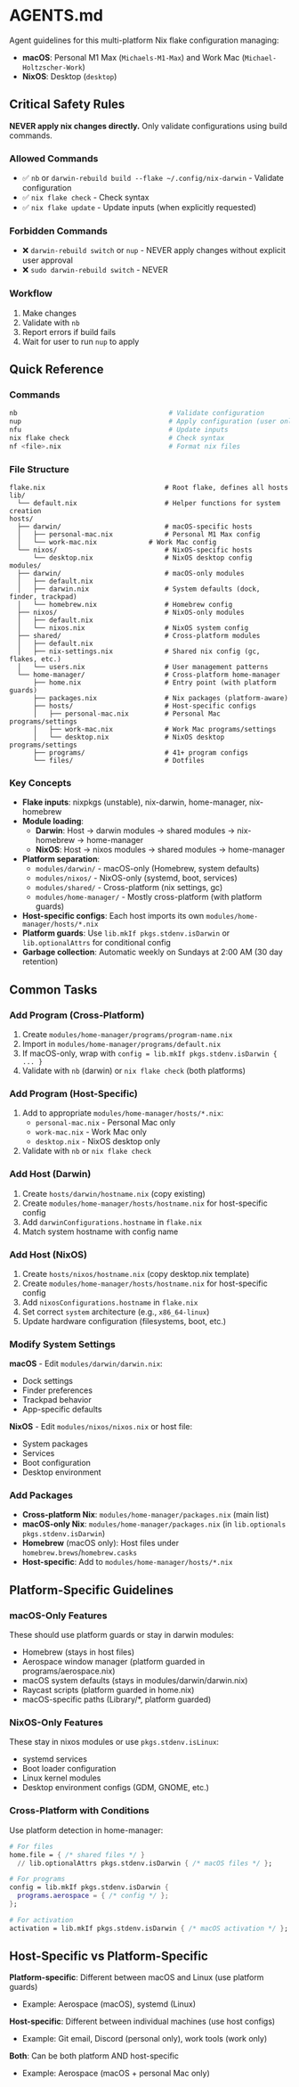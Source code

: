 # AGENTS.md

Agent guidelines for this multi-platform Nix flake configuration managing:
- **macOS**: Personal M1 Max (`Michaels-M1-Max`) and Work Mac (`Michael-Holtzscher-Work`)
- **NixOS**: Desktop (`desktop`)

## Critical Safety Rules

**NEVER apply nix changes directly.** Only validate configurations using build commands.

### Allowed Commands

- ✅ `nb` or `darwin-rebuild build --flake ~/.config/nix-darwin` - Validate configuration
- ✅ `nix flake check` - Check syntax
- ✅ `nix flake update` - Update inputs (when explicitly requested)

### Forbidden Commands

- ❌ `darwin-rebuild switch` or `nup` - NEVER apply changes without explicit user approval
- ❌ `sudo darwin-rebuild switch` - NEVER

### Workflow

1. Make changes
2. Validate with `nb`
3. Report errors if build fails
4. Wait for user to run `nup` to apply

## Quick Reference

### Commands

```bash
nb                                      # Validate configuration
nup                                     # Apply configuration (user only)
nfu                                     # Update inputs
nix flake check                         # Check syntax
nf <file>.nix                           # Format nix files
```

### File Structure

```
flake.nix                              # Root flake, defines all hosts
lib/
  └── default.nix                      # Helper functions for system creation
hosts/
  ├── darwin/                          # macOS-specific hosts
  │   ├── personal-mac.nix             # Personal M1 Max config
  │   └── work-mac.nix             # Work Mac config
  └── nixos/                           # NixOS-specific hosts
      └── desktop.nix                  # NixOS desktop config
modules/
  ├── darwin/                          # macOS-only modules
  │   ├── default.nix
  │   ├── darwin.nix                   # System defaults (dock, finder, trackpad)
  │   └── homebrew.nix                 # Homebrew config
  ├── nixos/                           # NixOS-only modules
  │   ├── default.nix
  │   └── nixos.nix                    # NixOS system config
  ├── shared/                          # Cross-platform modules
  │   ├── default.nix
  │   ├── nix-settings.nix             # Shared nix config (gc, flakes, etc.)
  │   └── users.nix                    # User management patterns
  └── home-manager/                    # Cross-platform home-manager
      ├── home.nix                     # Entry point (with platform guards)
      ├── packages.nix                 # Nix packages (platform-aware)
      ├── hosts/                       # Host-specific configs
      │   ├── personal-mac.nix         # Personal Mac programs/settings
      │   ├── work-mac.nix             # Work Mac programs/settings
      │   └── desktop.nix              # NixOS desktop programs/settings
      ├── programs/                    # 41+ program configs
      └── files/                       # Dotfiles
```

### Key Concepts

- **Flake inputs**: nixpkgs (unstable), nix-darwin, home-manager, nix-homebrew
- **Module loading**:
  - **Darwin**: Host → darwin modules → shared modules → nix-homebrew → home-manager
  - **NixOS**: Host → nixos modules → shared modules → home-manager
- **Platform separation**:
  - `modules/darwin/` - macOS-only (Homebrew, system defaults)
  - `modules/nixos/` - NixOS-only (systemd, boot, services)
  - `modules/shared/` - Cross-platform (nix settings, gc)
  - `modules/home-manager/` - Mostly cross-platform (with platform guards)
- **Host-specific configs**: Each host imports its own `modules/home-manager/hosts/*.nix`
- **Platform guards**: Use `lib.mkIf pkgs.stdenv.isDarwin` or `lib.optionalAttrs` for conditional config
- **Garbage collection**: Automatic weekly on Sundays at 2:00 AM (30 day retention)

## Common Tasks

### Add Program (Cross-Platform)

1. Create `modules/home-manager/programs/program-name.nix`
2. Import in `modules/home-manager/programs/default.nix`
3. If macOS-only, wrap with `config = lib.mkIf pkgs.stdenv.isDarwin { ... }`
4. Validate with `nb` (darwin) or `nix flake check` (both platforms)

### Add Program (Host-Specific)

1. Add to appropriate `modules/home-manager/hosts/*.nix`:
   - `personal-mac.nix` - Personal Mac only
   - `work-mac.nix` - Work Mac only
   - `desktop.nix` - NixOS desktop only
2. Validate with `nb` or `nix flake check`

### Add Host (Darwin)

1. Create `hosts/darwin/hostname.nix` (copy existing)
2. Create `modules/home-manager/hosts/hostname.nix` for host-specific config
3. Add `darwinConfigurations.hostname` in `flake.nix`
4. Match system hostname with config name

### Add Host (NixOS)

1. Create `hosts/nixos/hostname.nix` (copy desktop.nix template)
2. Create `modules/home-manager/hosts/hostname.nix` for host-specific config
3. Add `nixosConfigurations.hostname` in `flake.nix`
4. Set correct `system` architecture (e.g., `x86_64-linux`)
5. Update hardware configuration (filesystems, boot, etc.)

### Modify System Settings

**macOS** - Edit `modules/darwin/darwin.nix`:
- Dock settings
- Finder preferences
- Trackpad behavior
- App-specific defaults

**NixOS** - Edit `modules/nixos/nixos.nix` or host file:
- System packages
- Services
- Boot configuration
- Desktop environment

### Add Packages

- **Cross-platform Nix**: `modules/home-manager/packages.nix` (main list)
- **macOS-only Nix**: `modules/home-manager/packages.nix` (in `lib.optionals pkgs.stdenv.isDarwin`)
- **Homebrew** (macOS only): Host files under `homebrew.brews`/`homebrew.casks`
- **Host-specific**: Add to `modules/home-manager/hosts/*.nix`

## Platform-Specific Guidelines

### macOS-Only Features

These should use platform guards or stay in darwin modules:
- Homebrew (stays in host files)
- Aerospace window manager (platform guarded in programs/aerospace.nix)
- macOS system defaults (stays in modules/darwin/darwin.nix)
- Raycast scripts (platform guarded in home.nix)
- macOS-specific paths (Library/*, platform guarded)

### NixOS-Only Features

These stay in nixos modules or use `pkgs.stdenv.isLinux`:
- systemd services
- Boot loader configuration
- Linux kernel modules
- Desktop environment configs (GDM, GNOME, etc.)

### Cross-Platform with Conditions

Use platform detection in home-manager:
```nix
# For files
home.file = { /* shared files */ }
  // lib.optionalAttrs pkgs.stdenv.isDarwin { /* macOS files */ };

# For programs
config = lib.mkIf pkgs.stdenv.isDarwin {
  programs.aerospace = { /* config */ };
};

# For activation
activation = lib.mkIf pkgs.stdenv.isDarwin { /* macOS activation */ };
```

## Host-Specific vs Platform-Specific

**Platform-specific**: Different between macOS and Linux (use platform guards)
- Example: Aerospace (macOS), systemd (Linux)

**Host-specific**: Different between individual machines (use host configs)
- Example: Git email, Discord (personal only), work tools (work only)

**Both**: Can be both platform AND host-specific
- Example: Aerospace (macOS + personal Mac only)
